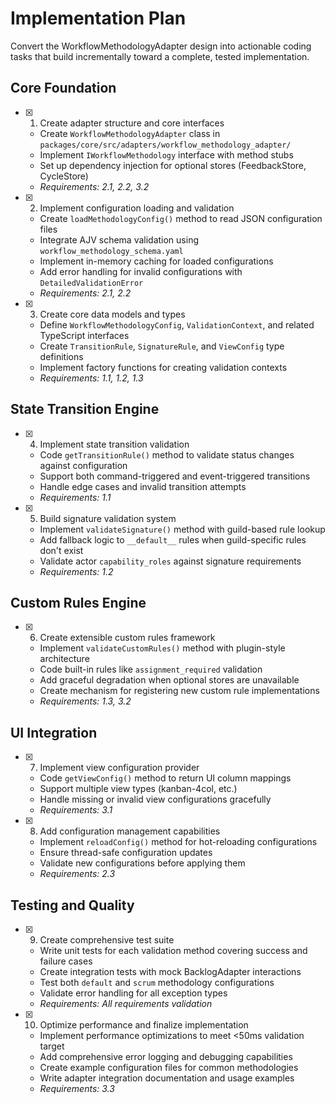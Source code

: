 # Implementation Plan

Convert the WorkflowMethodologyAdapter design into actionable coding tasks that build incrementally toward a complete, tested implementation.

## Core Foundation

- [x] 1. Create adapter structure and core interfaces
  - Create `WorkflowMethodologyAdapter` class in `packages/core/src/adapters/workflow_methodology_adapter/`
  - Implement `IWorkflowMethodology` interface with method stubs
  - Set up dependency injection for optional stores (FeedbackStore, CycleStore)
  - _Requirements: 2.1, 2.2, 3.2_

- [x] 2. Implement configuration loading and validation
  - Create `loadMethodologyConfig()` method to read JSON configuration files
  - Integrate AJV schema validation using `workflow_methodology_schema.yaml`
  - Implement in-memory caching for loaded configurations
  - Add error handling for invalid configurations with `DetailedValidationError`
  - _Requirements: 2.1, 2.2_

- [x] 3. Create core data models and types
  - Define `WorkflowMethodologyConfig`, `ValidationContext`, and related TypeScript interfaces
  - Create `TransitionRule`, `SignatureRule`, and `ViewConfig` type definitions
  - Implement factory functions for creating validation contexts
  - _Requirements: 1.1, 1.2, 1.3_

## State Transition Engine

- [x] 4. Implement state transition validation
  - Code `getTransitionRule()` method to validate status changes against configuration
  - Support both command-triggered and event-triggered transitions
  - Handle edge cases and invalid transition attempts
  - _Requirements: 1.1_

- [x] 5. Build signature validation system
  - Implement `validateSignature()` method with guild-based rule lookup
  - Add fallback logic to `__default__` rules when guild-specific rules don't exist
  - Validate actor `capability_roles` against signature requirements
  - _Requirements: 1.2_

## Custom Rules Engine

- [x] 6. Create extensible custom rules framework
  - Implement `validateCustomRules()` method with plugin-style architecture
  - Code built-in rules like `assignment_required` validation
  - Add graceful degradation when optional stores are unavailable
  - Create mechanism for registering new custom rule implementations
  - _Requirements: 1.3, 3.2_

## UI Integration

- [x] 7. Implement view configuration provider
  - Code `getViewConfig()` method to return UI column mappings
  - Support multiple view types (kanban-4col, etc.)
  - Handle missing or invalid view configurations gracefully
  - _Requirements: 3.1_

- [x] 8. Add configuration management capabilities
  - Implement `reloadConfig()` method for hot-reloading configurations
  - Ensure thread-safe configuration updates
  - Validate new configurations before applying them
  - _Requirements: 2.3_

## Testing and Quality

- [x] 9. Create comprehensive test suite
  - Write unit tests for each validation method covering success and failure cases
  - Create integration tests with mock BacklogAdapter interactions
  - Test both `default` and `scrum` methodology configurations
  - Validate error handling for all exception types
  - _Requirements: All requirements validation_

- [x] 10. Optimize performance and finalize implementation
  - Implement performance optimizations to meet <50ms validation target
  - Add comprehensive error logging and debugging capabilities
  - Create example configuration files for common methodologies
  - Write adapter integration documentation and usage examples
  - _Requirements: 3.3_
